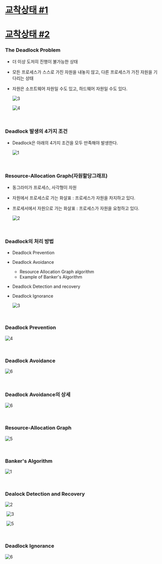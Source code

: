 # [교착상태 #1](https://core.ewha.ac.kr/publicview/C0101020140411151510275738?vmode=f)

# [교착상태 #2](https://core.ewha.ac.kr/publicview/C0101020140415131030840772?vmode=f)

### The Deadlock Problem

- 더 이상 도저히 진행이 불가능한 상태

- 모든 프로세스가 스스로 가진 자원을 내놓지 않고, 다른 프로세스가 가진 자원을 기다리는 상태

- 자원은 소프트웨어 자원일 수도 있고, 하드웨어 자원일 수도 있다.

  ![3](7장-교착상태.assets/3.JPG)

  ![4](7장-교착상태.assets/4.JPG)

<br>

### Deadlock 발생의 4가지 조건

- Deadlock은 아래의 4가지 조건을 모두 만족해야 발생한다.

  ![1](7장-교착상태.assets/1.JPG)

<br>

### Resource-Allocation Graph(자원할당그래프)

- 동그라미가 프로세스, 사각형이 자원

- 자원에서 프로세스로 가는 화살표 : 프로세스가 자원을 차지하고 있다.

- 프로세서에서 자원으로 가는 화살표 : 프로세스가 자원을 요청하고 있다.

  ![2](7장-교착상태.assets/2.JPG)

<br>

### Deadlock의 처리 방법

- Deadlock Prevention

- Deadlock Avoidance
  - Resource Allocation Graph algorithm
  - Example of Banker's Algorithm
  
- Deadlock Detection and recovery

- Deadlock Ignorance

  ![3](7장-교착상태.assets/3-16326105832871.JPG)

<br>

### Deadlock Prevention

![4](7장-교착상태.assets/4-16326106125822.JPG)

<br>

### Deadlock Avoidance

![6](7장-교착상태.assets/6.JPG)

<br>

### Deadlock Avoidance의 상세

![6](7장-교착상태.assets/6-16326109039834.JPG)

<br>

### Resource-Allocation Graph

![5](7장-교착상태.assets/5-16326106835923.JPG)

<br>

### Banker's Algorithm

![1](7장-교착상태.assets/1-16326110000655.JPG)

<br>

### Dealock Detection and Recovery

![2](7장-교착상태.assets/2-16326110652716.JPG)

​			![3](7장-교착상태.assets/3-16326111306227.JPG)

​			![5](7장-교착상태.assets/5-16326112745239.JPG)

<br>

### Deadlock Ignorance

![6](7장-교착상태.assets/6-163261130977711.JPG)